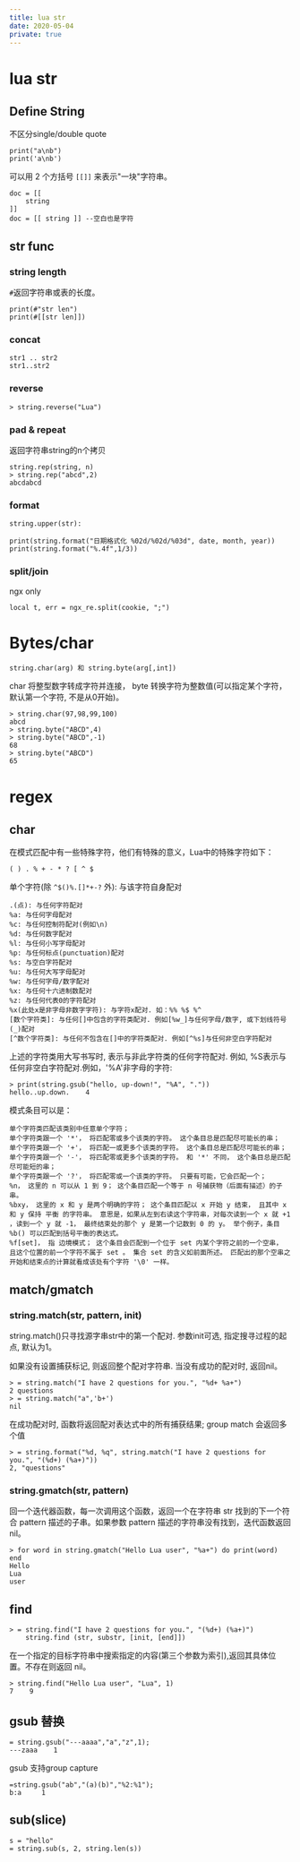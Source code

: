 ```yaml
---
title: lua str
date: 2020-05-04
private: true
---
```

# lua str
## Define String
不区分single/double quote

    print("a\nb")
    print('a\nb')

可以用 2 个方括号 `[[]]` 来表示"一块"字符串。

    doc = [[
        string
    ]]
    doc = [[ string ]] --空白也是字符

## str func
### string length
`#`返回字符串或表的长度。

    print(#"str len")
    print(#[[str len]])

### concat

    str1 .. str2
    str1..str2

### reverse

    > string.reverse("Lua")

### pad & repeat
返回字符串string的n个拷贝

    string.rep(string, n)
    > string.rep("abcd",2)
    abcdabcd


### format
    string.upper(str):

    print(string.format("日期格式化 %02d/%02d/%03d", date, month, year))
    print(string.format("%.4f",1/3))

### split/join
ngx only

    local t, err = ngx_re.split(cookie, ";")

# Bytes/char
    string.char(arg) 和 string.byte(arg[,int])

char 将整型数字转成字符并连接， byte 转换字符为整数值(可以指定某个字符，默认第一个字符, 不是从0开始)。

    > string.char(97,98,99,100)
    abcd
    > string.byte("ABCD",4)
    > string.byte("ABCD",-1)
    68
    > string.byte("ABCD")
    65


# regex

## char
在模式匹配中有一些特殊字符，他们有特殊的意义，Lua中的特殊字符如下：

    ( ) . % + - * ? [ ^ $

单个字符(除 `^$()%.[]*+-?` 外): 与该字符自身配对

    .(点): 与任何字符配对
    %a: 与任何字母配对
    %c: 与任何控制符配对(例如\n)
    %d: 与任何数字配对
    %l: 与任何小写字母配对
    %p: 与任何标点(punctuation)配对
    %s: 与空白字符配对
    %u: 与任何大写字母配对
    %w: 与任何字母/数字配对
    %x: 与任何十六进制数配对
    %z: 与任何代表0的字符配对
    %x(此处x是非字母非数字字符): 与字符x配对. 如：%% %$ %^ 
    [数个字符类]: 与任何[]中包含的字符类配对. 例如[%w_]与任何字母/数字, 或下划线符号(_)配对
    [^数个字符类]: 与任何不包含在[]中的字符类配对. 例如[^%s]与任何非空白字符配对

上述的字符类用大写书写时, 表示与非此字符类的任何字符配对. 例如, %S表示与任何非空白字符配对.例如，'%A'非字母的字符:

    > print(string.gsub("hello, up-down!", "%A", "."))
    hello..up.down.    4

模式条目可以是：

    单个字符类匹配该类别中任意单个字符；
    单个字符类跟一个 '*'， 将匹配零或多个该类的字符。 这个条目总是匹配尽可能长的串；
    单个字符类跟一个 '+'， 将匹配一或更多个该类的字符。 这个条目总是匹配尽可能长的串；
    单个字符类跟一个 '-'， 将匹配零或更多个该类的字符。 和 '*' 不同， 这个条目总是匹配尽可能短的串；
    单个字符类跟一个 '?'， 将匹配零或一个该类的字符。 只要有可能，它会匹配一个；
    %n， 这里的 n 可以从 1 到 9； 这个条目匹配一个等于 n 号捕获物（后面有描述）的子串。
    %bxy， 这里的 x 和 y 是两个明确的字符； 这个条目匹配以 x 开始 y 结束， 且其中 x 和 y 保持 平衡 的字符串。 意思是，如果从左到右读这个字符串，对每次读到一个 x 就 +1 ，读到一个 y 就 -1， 最终结束处的那个 y 是第一个记数到 0 的 y。 举个例子，条目 %b() 可以匹配到括号平衡的表达式。
    %f[set]， 指 边境模式； 这个条目会匹配到一个位于 set 内某个字符之前的一个空串， 且这个位置的前一个字符不属于 set 。 集合 set 的含义如前面所述。 匹配出的那个空串之开始和结束点的计算就看成该处有个字符 '\0' 一样。

## match/gmatch
### string.match(str, pattern, init)
string.match()只寻找源字串str中的第一个配对. 参数init可选, 指定搜寻过程的起点, 默认为1。 

如果没有设置捕获标记, 则返回整个配对字符串. 当没有成功的配对时, 返回nil。

    > = string.match("I have 2 questions for you.", "%d+ %a+")
    2 questions
    > = string.match("a",'b+')
    nil

在成功配对时, 函数将返回配对表达式中的所有捕获结果; 
group match 会返回多个值

    > = string.format("%d, %q", string.match("I have 2 questions for you.", "(%d+) (%a+)"))
    2, "questions"

### string.gmatch(str, pattern)
回一个迭代器函数，每一次调用这个函数，返回一个在字符串 str 找到的下一个符合 pattern 描述的子串。如果参数 pattern 描述的字符串没有找到，迭代函数返回nil。

    > for word in string.gmatch("Hello Lua user", "%a+") do print(word) end
    Hello
    Lua
    user

## find

    > = string.find("I have 2 questions for you.", "(%d+) (%a+)")
    	string.find (str, substr, [init, [end]])

在一个指定的目标字符串中搜索指定的内容(第三个参数为索引),返回其具体位置。不存在则返回 nil。

    > string.find("Hello Lua user", "Lua", 1) 
    7    9

## gsub 替换
    = string.gsub("---aaaa","a","z",1);
    ---zaaa    1

gsub 支持group capture 

    =string.gsub("ab","(a)(b)","%2:%1");
    b:a     1

## sub(slice)

    s = "hello"
    = string.sub(s, 2, string.len(s))
